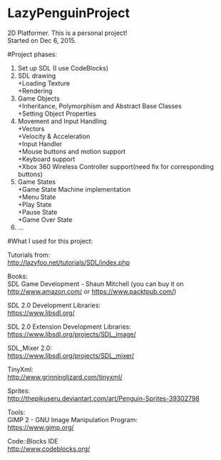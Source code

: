 # LazyPenguinProject
2D Platformer. 
This is a personal project!   
Started on Dec 6, 2015.

#Project phases:
1. Set up SDL (I use CodeBlocks)
2. SDL drawing   
    +Loading Texture   
    +Rendering   
3. Game Objects    
    +Inheritance, Polymorphism and Abstract Base Classes   
    +Setting Object Properties    
4. Movement and Input Handling    
    +Vectors   
    +Velocity & Acceleration   
    +Input Handler  
    +Mouse buttons and motion support   
    +Keyboard support   
    +Xbox 360 Wireless Controller support(need fix for corresponding buttons)      
5. Game States   
    +Game State Machine implementation   
    +Menu State   
    +Play State   
    +Pause State  
    +Game Over State   
6. ...




#What I used for this project:    

Tutorials from:   
http://lazyfoo.net/tutorials/SDL/index.php

Books:   
SDL Game Development - Shaun Mitchell (you can buy it on http://www.amazon.com/ or https://www.packtpub.com/)   

SDL 2.0 Development Libraries:   
https://www.libsdl.org/   

SDL 2.0 Extension Development Libraries:   
https://www.libsdl.org/projects/SDL_image/   

SDL_Mixer 2.0:   
https://www.libsdl.org/projects/SDL_mixer/   

TinyXml:   
http://www.grinninglizard.com/tinyxml/   

Sprites:   
http://thepikuseru.deviantart.com/art/Penguin-Sprites-39302798

Tools:   
GIMP 2 - GNU Image Manipulation Program:   
https://www.gimp.org/

Code::Blocks IDE   
http://www.codeblocks.org/





